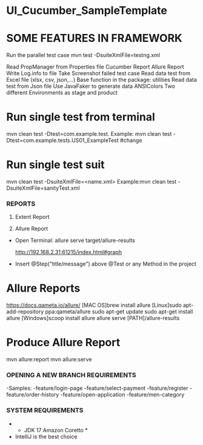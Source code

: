 # UI_Cucumber_SampleTemplate

# SOME FEATURES IN FRAMEWORK
Run the parallel test case
mvn test -DsuiteXmlFile=testng.xml

Read PropManager from Properties file
Cucumber Report
Allure Report
Write Log.info to file
Take Screenshot failed test case
Read data test from Excel file (xlsx, csv, json,...)
Base function in the package: utilities
Read data test from Json file
Use JavaFaker to generate data
ANSIColors
Two different Environments as stage and product

# Run single test from terminal
mvn clean test -Dtest=com.example.test.<TestName>
Example: mvn clean test -Dtest=com.example.tests.US01_ExampleTest
#change 

# Run single test suit
mvn clean test -DsuiteXmlFile=<name.xml>
Example:mvn clean test -DsuiteXmlFile=sanityTest.xml

### REPORTS
1. Extent Report

2. Allure Report

- Open Terminal: allure serve target/allure-results
 
  http://192.168.2.31:61215/index.html#graph

- Insert @Step("title/message") above @Test or any Method in the project
  
# Allure Reports
https://docs.qameta.io/allure/
[MAC OS]brew install allure
[Linux]sudo apt-add-repository ppa:qameta/allure
sudo apt-get update
sudo apt-get install allure
[Windows]scoop install allure
allure serve [PATH]/allure-results

# Produce Allure Report
mvn allure:report
mvn allure:serve


### OPENING A NEW BRANCH REQUIREMENTS
-Samples:
-feature/login-page
-feature/select-payment
-feature/register
-feature/order-history
-feature/open-application
-feature/men-category


### SYSTEM REQUIREMENTS
- * JDK 17 Amazon Coretto *
- IntelliJ is the best choice
